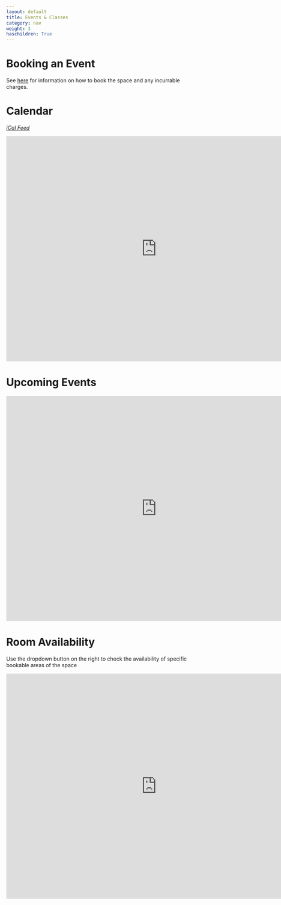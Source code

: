 ```yaml
---
layout: default
title: Events & Classes
category: nav
weight: 3
haschildren: True
---
```

# Booking an Event

See [here](/events/how-to-start-a-class) for information on how to book the space and any incurrable charges.

# Calendar
_[iCal Feed](https://www.google.com/calendar/embed?src=farsetlabs.org.uk_srmqnkn373auq51u00s2nijrq8%40group.calendar.google.com&ctz=Europe/London)_

<iframe src="https://www.google.com/calendar/embed?showTitle=0&amp;showDate=0&amp;showPrint=0&amp;showTabs=0&amp;showCalendars=0&amp;height=600&amp;wkst=2&amp;bgcolor=%23FFFFFF&amp;src=farsetlabs.org.uk_srmqnkn373auq51u00s2nijrq8%40group.calendar.google.com&amp;color=%235F6B02&amp;ctz=Europe%2FLondon" style=" border-width:0 " width="800" height="600" frameborder="0" scrolling="no">&nbsp;</iframe>

# Upcoming Events

<iframe src="https://www.google.com/calendar/embed?showTitle=0&amp;showDate=0&amp;mode=AGENDA&amp;showPrint=0&amp;showTabs=0&amp;showCalendars=0&amp;height=600&amp;wkst=2&amp;bgcolor=%23FFFFFF&amp;src=farsetlabs.org.uk_srmqnkn373auq51u00s2nijrq8%40group.calendar.google.com&amp;color=%235F6B02&amp;ctz=Europe%2FLondon" style=" border-width:0 " width="800" height="600" frameborder="0" scrolling="no">&nbsp;</iframe>

# Room Availability

Use the dropdown button on the right to check the availability of specific bookable areas of the space

<iframe src="https://www.google.com/calendar/embed?title=Room%20Availability&amp;showTitle=0&amp;showPrint=0&amp;showTabs=0&amp;mode=WEEK&amp;height=600&amp;wkst=2&amp;bgcolor=%23FFFFFF&amp;src=farsetlabs.org.uk_3330353438393238353333%40resource.calendar.google.com&amp;color=%230F4B38&amp;src=farsetlabs.org.uk_3232373836323536363432%40resource.calendar.google.com&amp;color=%23B1440E&amp;src=farsetlabs.org.uk_2d3335353138363232343633%40resource.calendar.google.com&amp;color=%23711616&amp;src=farsetlabs.org.uk_38333735393137342d363234%40resource.calendar.google.com&amp;color=%2328754E&amp;ctz=Europe%2FLondon" style=" border-width:0 " width="800" height="600" frameborder="0" scrolling="no"></iframe>
